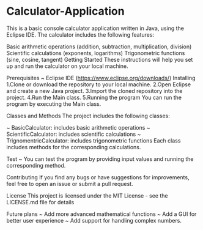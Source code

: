 # Calculator-Application
This is a basic console calculator application written in Java, using the Eclipse IDE. The calculator includes the following features:

Basic arithmetic operations (addition, subtraction, multiplication, division)
Scientific calculations (exponents, logarithms)
Trigonometric functions (sine, cosine, tangent)
Getting Started
These instructions will help you set up and run the calculator on your local machine.

Prerequisites
~ Eclipse IDE (https://www.eclipse.org/downloads/)
Installing
1.Clone or download the repository to your local machine.
2.Open Eclipse and create a new Java project.
3.Import the cloned repository into the project.
4.Run the Main class.
5.Running the program
You can run the program by executing the Main class.

Classes and Methods
The project includes the following classes:

~ BasicCalculator: includes basic arithmetic operations
~ ScientificCalculator: includes scientific calculations
~ TrignomentricCalculator: includes trigonometric functions
Each class includes methods for the corresponding calculations.

Test
~ You can test the program by providing input values and running the corresponding method.

Contributing
If you find any bugs or have suggestions for improvements, feel free to open an issue or submit a pull request.

License
This project is licensed under the MIT License - see the LICENSE.md file for details

Future plans
~ Add more advanced mathematical functions
~ Add a GUI for better user experience
~ Add support for handling complex numbers.
